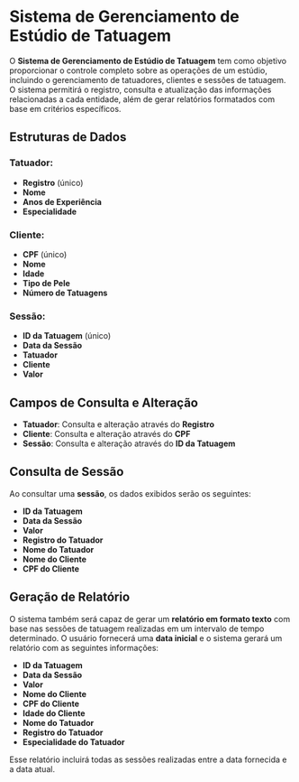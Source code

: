 # Sistema de Gerenciamento de Estúdio de Tatuagem

O **Sistema de Gerenciamento de Estúdio de Tatuagem** tem como objetivo proporcionar o controle completo sobre as operações de um estúdio, incluindo o gerenciamento de tatuadores, clientes e sessões de tatuagem. O sistema permitirá o registro, consulta e atualização das informações relacionadas a cada entidade, além de gerar relatórios formatados com base em critérios específicos.

## Estruturas de Dados

### Tatuador:
- **Registro** (único)
- **Nome**
- **Anos de Experiência**
- **Especialidade**

### Cliente:
- **CPF** (único)
- **Nome**
- **Idade**
- **Tipo de Pele**
- **Número de Tatuagens**

### Sessão:
- **ID da Tatuagem** (único)
- **Data da Sessão**
- **Tatuador**
- **Cliente**
- **Valor**

## Campos de Consulta e Alteração

- **Tatuador**: Consulta e alteração através do **Registro**
- **Cliente**: Consulta e alteração através do **CPF**
- **Sessão**: Consulta e alteração através do **ID da Tatuagem**

## Consulta de Sessão

Ao consultar uma **sessão**, os dados exibidos serão os seguintes:
- **ID da Tatuagem**
- **Data da Sessão**
- **Valor**
- **Registro do Tatuador**
- **Nome do Tatuador**
- **Nome do Cliente**
- **CPF do Cliente**

## Geração de Relatório

O sistema também será capaz de gerar um **relatório em formato texto** com base nas sessões de tatuagem realizadas em um intervalo de tempo determinado. O usuário fornecerá uma **data inicial** e o sistema gerará um relatório com as seguintes informações:

- **ID da Tatuagem**
- **Data da Sessão**
- **Valor**
- **Nome do Cliente**
- **CPF do Cliente**
- **Idade do Cliente**
- **Nome do Tatuador**
- **Registro do Tatuador**
- **Especialidade do Tatuador**

Esse relatório incluirá todas as sessões realizadas entre a data fornecida e a data atual.
